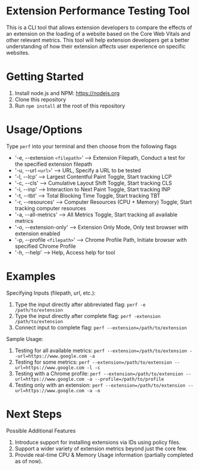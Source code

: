 # Extension Performance Testing Tool
This is a CLI tool that allows extension developers to compare the effects of an extension on the loading of a website based on the Core Web Vitals and other relevant metrics. This tool will help extension developers get a better understanding of how their extension affects user experience on specific websites.

# Getting Started
1. Install node.js and NPM: https://nodejs.org
2. Clone this repository
3. Run `npm install` at the root of this repository

# Usage/Options
Type `perf` into your terminal and then choose from the following flags
- '-e, --extension `<filepath>`' --> Extension Filepath, Conduct a test for the specified extension filepath
- '-u, --url `<url>`' --> URL, Specify a URL to be tested
- '-l, --lcp' --> Largest Contentful Paint Toggle, Start tracking LCP
- '-c, --cls' --> Cumulative Layout Shift Toggle, Start tracking CLS
- '-i, --inp' --> Interaction to Next Paint Toggle, Start tracking INP
- '-t, --tbt' --> Total Blocking Time Toggle, Start tracking TBT
- '-r, --resources' --> Computer Resources (CPU + Memory) Toggle, Start tracking computer resources
- '-a, --all-metrics' --> All Metrics Toggle, Start tracking all available metrics
- '-o, --extension-only' --> Extension Only Mode, Only test browser with extension enabled
- '-p, --profile `<filepath>`' --> Chrome Profile Path, Initiate browser with specified Chrome Profile
- '-h, --help' --> Help, Access help for tool

# Examples

Specifying Inputs (filepath, url, etc.):
1. Type the input directly after abbreviated flag: `perf -e /path/to/extension`
2. Type the input directly after complete flag: `perf -extension /path/to/extension`
3. Connect input to complete flag: `perf --extension=/path/to/extension`

Sample Usage:
1. Testing for all available metrics: `perf --extension=/path/to/extension --url=https://www.google.com -a`
2. Testing for some metrics: `perf --extension=/path/to/extension --url=https://www.google.com -l -c`
3. Testing with a Chrome profile: `perf --extension=/path/to/extension --url=https://www.google.com -a --profile=/path/to/profile`
4. Testing only with an extension: `perf --extension=/path/to/extension --url=https://www.google.com -a -o`

# Next Steps

Possible Additional Features
1. Introduce support for installing extensions via IDs using policy files.
2. Support a wider variety of extension metrics beyond just the core few.
3. Provide real-time CPU & Memory Usage information (partially completed as of now).
